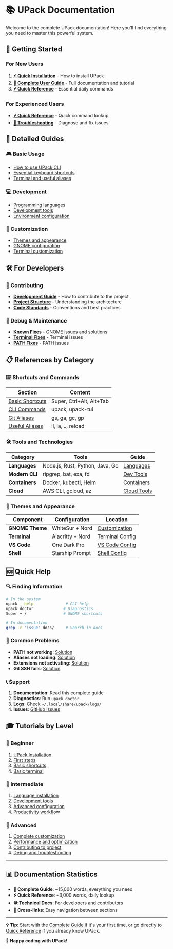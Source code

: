 # 📚 UPack Documentation

Welcome to the complete UPack documentation! Here you'll find everything you need to master this powerful system.

## 🎯 Getting Started

### For New Users
1. **[⚡ Quick Installation](../README.md#-quick-start)** - How to install UPack
2. **[📖 Complete User Guide](COMPLETE_GUIDE.md)** - Full documentation and tutorial
3. **[⚡ Quick Reference](QUICK_REFERENCE.md)** - Essential daily commands

### For Experienced Users
- **[⚡ Quick Reference](QUICK_REFERENCE.md)** - Quick command lookup
- **[🔧 Troubleshooting](COMPLETE_GUIDE.md#-troubleshooting)** - Diagnose and fix issues

## 📖 Detailed Guides

### 🎮 Basic Usage
- [How to use UPack CLI](COMPLETE_GUIDE.md#-complete-usage-guide)
- [Essential keyboard shortcuts](COMPLETE_GUIDE.md#-keyboard-shortcuts)
- [Terminal and useful aliases](COMPLETE_GUIDE.md#-terminal-and-aliases)

### 💻 Development
- [Programming languages](COMPLETE_GUIDE.md#-programming-languages)
- [Development tools](COMPLETE_GUIDE.md#-development-tools)
- [Environment configuration](COMPLETE_GUIDE.md#-configuration--customization)

### 🎨 Customization
- [Themes and appearance](COMPLETE_GUIDE.md#-what-upack-does)
- [GNOME configuration](COMPLETE_GUIDE.md#-configuration--customization)
- [Terminal customization](COMPLETE_GUIDE.md#-terminal-and-aliases)

## 🛠️ For Developers

### 📝 Contributing
- **[Development Guide](development/FIXES.md)** - How to contribute to the project
- **[Project Structure](COMPLETE_GUIDE.md#-what-upack-does)** - Understanding the architecture
- **[Code Standards](development/)** - Conventions and best practices

### 🐛 Debug & Maintenance
- **[Known Fixes](development/GNOME_FIXES.md)** - GNOME issues and solutions
- **[Terminal Fixes](development/TERMINAL_FIXES.md)** - Terminal issues
- **[PATH Fixes](development/PATH_FIXES_PROGRESS.md)** - PATH issues

## 📋 References by Category

### ⌨️ Shortcuts and Commands
| Section | Content |
|---------|---------|
| [Basic Shortcuts](QUICK_REFERENCE.md#-keyboard-shortcuts) | Super, Ctrl+Alt, Alt+Tab |
| [CLI Commands](QUICK_REFERENCE.md#-essential-commands) | upack, upack-tui |
| [Git Aliases](QUICK_REFERENCE.md#-git-aliases) | gs, ga, gc, gp |
| [Useful Aliases](QUICK_REFERENCE.md#-useful-aliases) | ll, la, .., reload |

### 🛠️ Tools and Technologies
| Category | Tools | Guide |
|----------|-------|-------|
| **Languages** | Node.js, Rust, Python, Java, Go | [Languages](COMPLETE_GUIDE.md#-programming-languages) |
| **Modern CLI** | ripgrep, bat, exa, fd | [Dev Tools](COMPLETE_GUIDE.md#-development-tools) |
| **Containers** | Docker, kubectl, Helm | [Containers](COMPLETE_GUIDE.md#-development-tools) |
| **Cloud** | AWS CLI, gcloud, az | [Cloud Tools](COMPLETE_GUIDE.md#-development-tools) |

### 🎨 Themes and Appearance
| Component | Configuration | Location |
|-----------|---------------|----------|
| **GNOME Theme** | WhiteSur + Nord | [Customization](COMPLETE_GUIDE.md#-what-upack-does) |
| **Terminal** | Alacritty + Nord | [Terminal Config](COMPLETE_GUIDE.md#-alacritty-terminal) |
| **VS Code** | One Dark Pro | [VS Code Config](COMPLETE_GUIDE.md#-vs-code) |
| **Shell** | Starship Prompt | [Shell Config](COMPLETE_GUIDE.md#-shell-configuration) |

## 🆘 Quick Help

### 🔍 Finding Information
```bash
# In the system
upack --help              # CLI help
upack doctor             # Diagnostics
Super + /                # GNOME shortcuts

# In documentation
grep -r "issue" docs/     # Search in docs
```

### 🚨 Common Problems
- **PATH not working**: [Solution](QUICK_REFERENCE.md#-common-fixes)
- **Aliases not loading**: [Solution](QUICK_REFERENCE.md#-common-fixes)
- **Extensions not activating**: [Solution](QUICK_REFERENCE.md#-common-fixes)
- **Git SSH fails**: [Solution](COMPLETE_GUIDE.md#-git-ssh-not-working)

### 📞 Support
1. **Documentation**: Read this complete guide
2. **Diagnostics**: Run `upack doctor`
3. **Logs**: Check `~/.local/share/upack/logs/`
4. **Issues**: [GitHub Issues](https://github.com/misterioso013/upack/issues)

## 🎓 Tutorials by Level

### 🌱 Beginner
1. [UPack Installation](../README.md#-quick-installation)
2. [First steps](COMPLETE_GUIDE.md#-complete-usage-guide)
3. [Basic shortcuts](QUICK_REFERENCE.md#-keyboard-shortcuts)
4. [Basic terminal](QUICK_REFERENCE.md#-terminal)

### 🌿 Intermediate
1. [Language installation](COMPLETE_GUIDE.md#-programming-languages)
2. [Development tools](COMPLETE_GUIDE.md#-development-tools)
3. [Advanced configuration](COMPLETE_GUIDE.md#-configuration--customization)
4. [Productivity workflow](COMPLETE_GUIDE.md#-maximum-productivity)

### 🌳 Advanced
1. [Complete customization](COMPLETE_GUIDE.md#-advanced-customization)
2. [Performance and optimization](COMPLETE_GUIDE.md#-performance-tips)
3. [Contributing to project](development/)
4. [Debug and troubleshooting](COMPLETE_GUIDE.md#-logs-and-debug)

---

## 📊 Documentation Statistics

- **📖 Complete Guide**: ~15,000 words, everything you need
- **⚡ Quick Reference**: ~3,000 words, daily lookup
- **🛠️ Technical Docs**: For developers and contributors
- **🔗 Cross-links**: Easy navigation between sections

---

**💡 Tip**: Start with the [Complete Guide](COMPLETE_GUIDE.md) if it's your first time, or go directly to [Quick Reference](QUICK_REFERENCE.md) if you already know UPack.

**🚀 Happy coding with UPack!**
